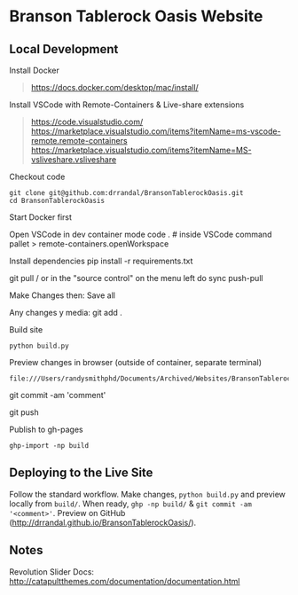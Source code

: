 # Branson Tablerock Oasis Website

Local Development
-----------------

Install Docker
> https://docs.docker.com/desktop/mac/install/

Install VSCode with Remote-Containers & Live-share extensions
> https://code.visualstudio.com/
> https://marketplace.visualstudio.com/items?itemName=ms-vscode-remote.remote-containers
> https://marketplace.visualstudio.com/items?itemName=MS-vsliveshare.vsliveshare

Checkout code

    git clone git@github.com:drrandal/BransonTablerockOasis.git
    cd BransonTablerockOasis

Start Docker first

Open VSCode in dev container mode
    code .
    # inside VSCode command pallet
    > remote-containers.openWorkspace

Install dependencies
    pip install -r requirements.txt

git pull / or in the "source control" on the menu left do sync push-pull

Make Changes then:
Save all

Any changes y media: git add .

Build site

    python build.py

Preview changes in browser (outside of container, separate terminal)

    file:///Users/randysmithphd/Documents/Archived/Websites/BransonTablerockOasis/build/index.html

git commit -am 'comment'

git push

Publish to gh-pages

    ghp-import -np build


Deploying to the Live Site
--------------------------

Follow the standard workflow.  Make changes, `python build.py` and preview locally from `build/`.
When ready, `ghp -np build/` & `git commit -am '<comment>'`.
Preview on GitHub (http://drrandal.github.io/BransonTablerockOasis/).


Notes
-----

Revolution Slider Docs: http://catapultthemes.com/documentation/documentation.html
